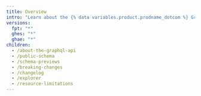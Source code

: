 ```yaml
---
title: Overview
intro: "Learn about the {% data variables.product.prodname_dotcom %} GraphQL API, previews for upcoming changes, breaking changes, and limitations. You can also use the GraphQL Explorer to interact with the API on real {% data variables.product.prodname_dotcom %} data."
versions:
  fpt: "*"
  ghes: "*"
  ghae: "*"
children:
  - /about-the-graphql-api
  - /public-schema
  - /schema-previews
  - /breaking-changes
  - /changelog
  - /explorer
  - /resource-limitations
---
```

